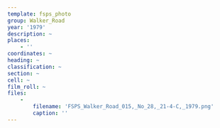 ```yaml
---
template: fsps_photo
group: Walker_Road
year: '1979'
description: ~
places:
    - ''
coordinates: ~
heading: ~
classification: ~
section: ~
cell: ~
film_roll: ~
files:
    -
        filename: 'FSPS_Walker_Road_015,_No_28,_21-4-C,_1979.png'
        caption: ''
---
```

